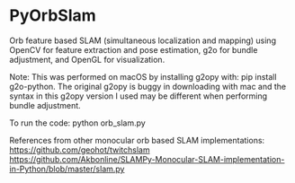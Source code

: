 # PyOrbSlam
Orb feature based SLAM (simultaneous localization and mapping) using OpenCV for feature extraction and pose estimation, g2o for bundle adjustment, and OpenGL for visualization.

Note:
This was performed on macOS by installing g2opy with: pip install g2o-python.  The original g2opy is buggy in downloading with mac and the syntax in this g2opy version I used may be different when performing bundle adjustment.

To run the code: python orb_slam.py

References from other monocular orb based SLAM implementations:
https://github.com/geohot/twitchslam
https://github.com/Akbonline/SLAMPy-Monocular-SLAM-implementation-in-Python/blob/master/slam.py

